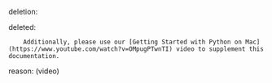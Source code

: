 deletion:

deleted:

		Additionally, please use our [Getting Started with Python on Mac](https://www.youtube.com/watch?v=OMpugPTwnTI) video to supplement this documentation.

reason: (video)

